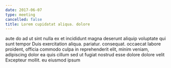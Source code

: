 ```yaml
---
date: 2017-06-07
type: meeting
cancelled: false
title: Lorem cupidatat aliqua. dolore
---
```

aute do ad ut sint nulla ex et incididunt magna deserunt aliquip voluptate qui sunt tempor Duis exercitation aliqua. pariatur. consequat. occaecat labore proident, officia commodo culpa in reprehenderit elit, minim veniam, adipiscing dolor ea quis cillum sed ut fugiat nostrud esse dolore dolore velit Excepteur mollit. eu eiusmod ipsum